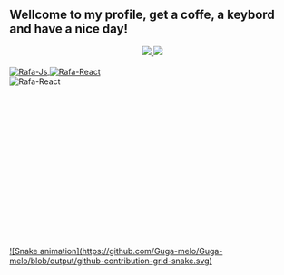 ## Wellcome to my profile, get a coffe, a keybord and have a nice day!
<div align="center">
  <a href="https://github.com/Guga-melo">
  <img height="120em" src="https://github-readme-stats.vercel.app/api?username=Guga-melo&show_icons=true&theme=dracula&include_all_commits=true&count_private=true"/>
  <img height="120em" src="https://github-readme-stats.vercel.app/api/top-langs/?username=Guga-melo&layout=compact&langs_count=7&theme=dracula"/>
</div>

<div style="display: inline_block"><br>
  <img align="center" alt="Rafa-Js" height="30" width="40" src="https://cdn.jsdelivr.net/gh/devicons/devicon/icons/ubuntu/ubuntu-plain.svg">
  <img align="center" alt="Rafa-React" height="30" width="40" src="https://cdn.jsdelivr.net/gh/devicons/devicon/icons/c/c-original.svg">
  <img align="right" alt="Rafa-React" height="300" width="600" src="https://cdn.discordapp.com/attachments/693214606960885834/1010271075176820776/on_my_puter.png">
</div>

##

<div>
  ![Snake animation](https://github.com/Guga-melo/Guga-melo/blob/output/github-contribution-grid-snake.svg)
</div>
